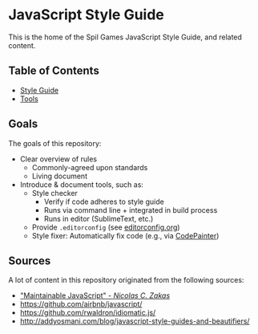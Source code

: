 # JavaScript Style Guide

This is the home of the Spil Games JavaScript Style Guide, and related content.

## Table of Contents

- [Style Guide](STYLEGUIDE.md)
- [Tools](TOOLS.md)

## Goals

The goals of this repository:

- Clear overview of rules
    - Commonly-agreed upon standards
    - Living document
- Introduce & document tools, such as:
    - Style checker
        - Verify if code adheres to style guide
        - Runs via command line + integrated in build process
        - Runs in editor (SublimeText, etc.)
    - Provide `.editorconfig` (see [editorconfig.org](http://editorconfig.org))
    - Style fixer: Automatically fix code (e.g., via [CodePainter](https://github.com/fawek/codepainter))

## Sources

A lot of content in this repository originated from the following sources:

- ["Maintainable JavaScript" - _Nicolas C. Zakas_](http://shop.oreilly.com/product/0636920025245.do)
- https://github.com/airbnb/javascript/
- https://github.com/rwaldron/idiomatic.js/
- http://addyosmani.com/blog/javascript-style-guides-and-beautifiers/